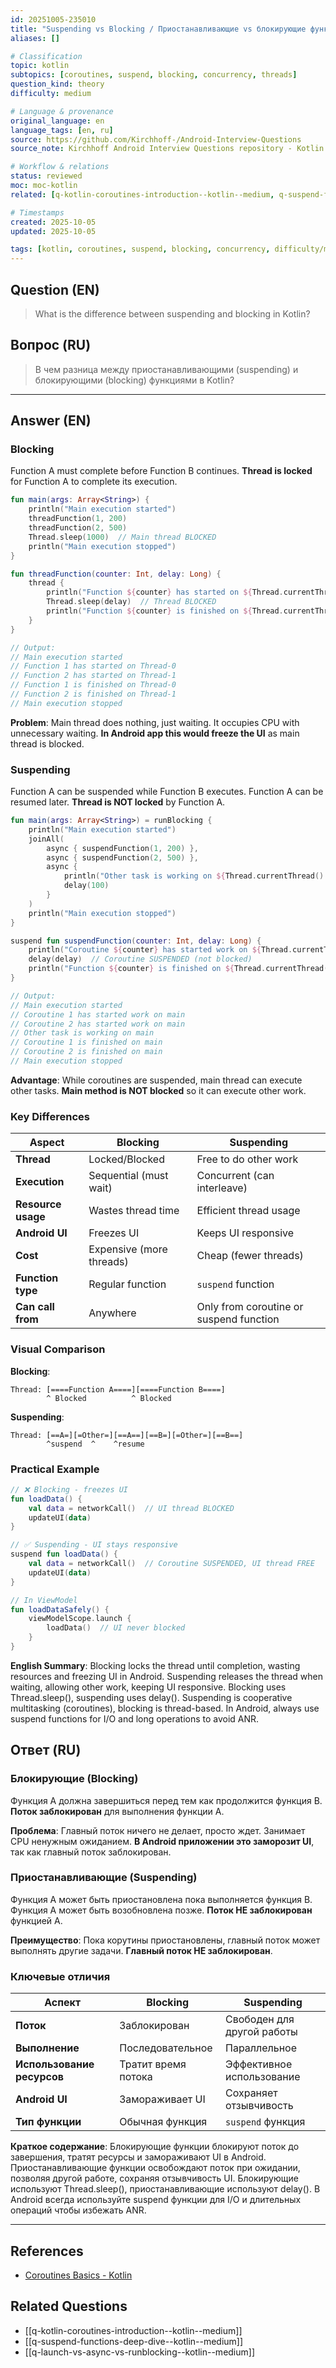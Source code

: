 ```yaml
---
id: 20251005-235010
title: "Suspending vs Blocking / Приостанавливающие vs блокирующие функции"
aliases: []

# Classification
topic: kotlin
subtopics: [coroutines, suspend, blocking, concurrency, threads]
question_kind: theory
difficulty: medium

# Language & provenance
original_language: en
language_tags: [en, ru]
source: https://github.com/Kirchhoff-/Android-Interview-Questions
source_note: Kirchhoff Android Interview Questions repository - Kotlin Batch 2

# Workflow & relations
status: reviewed
moc: moc-kotlin
related: [q-kotlin-coroutines-introduction--kotlin--medium, q-suspend-functions-deep-dive--kotlin--medium]

# Timestamps
created: 2025-10-05
updated: 2025-10-05

tags: [kotlin, coroutines, suspend, blocking, concurrency, difficulty/medium]
---
```

## Question (EN)
> What is the difference between suspending and blocking in Kotlin?
## Вопрос (RU)
> В чем разница между приостанавливающими (suspending) и блокирующими (blocking) функциями в Kotlin?

---

## Answer (EN)

### Blocking

Function A must complete before Function B continues. **Thread is locked** for Function A to complete its execution.

```kotlin
fun main(args: Array<String>) {
    println("Main execution started")
    threadFunction(1, 200)
    threadFunction(2, 500)
    Thread.sleep(1000)  // Main thread BLOCKED
    println("Main execution stopped")
}

fun threadFunction(counter: Int, delay: Long) {
    thread {
        println("Function ${counter} has started on ${Thread.currentThread().name}")
        Thread.sleep(delay)  // Thread BLOCKED
        println("Function ${counter} is finished on ${Thread.currentThread().name}")
    }
}

// Output:
// Main execution started
// Function 1 has started on Thread-0
// Function 2 has started on Thread-1
// Function 1 is finished on Thread-0
// Function 2 is finished on Thread-1
// Main execution stopped
```

**Problem**: Main thread does nothing, just waiting. It occupies CPU with unnecessary waiting. **In Android app this would freeze the UI** as main thread is blocked.

### Suspending

Function A can be suspended while Function B executes. Function A can be resumed later. **Thread is NOT locked** by Function A.

```kotlin
fun main(args: Array<String>) = runBlocking {
    println("Main execution started")
    joinAll(
        async { suspendFunction(1, 200) },
        async { suspendFunction(2, 500) },
        async {
            println("Other task is working on ${Thread.currentThread().name}")
            delay(100)
        }
    )
    println("Main execution stopped")
}

suspend fun suspendFunction(counter: Int, delay: Long) {
    println("Coroutine ${counter} has started work on ${Thread.currentThread().name}")
    delay(delay)  // Coroutine SUSPENDED (not blocked)
    println("Function ${counter} is finished on ${Thread.currentThread().name}")
}

// Output:
// Main execution started
// Coroutine 1 has started work on main
// Coroutine 2 has started work on main
// Other task is working on main
// Coroutine 1 is finished on main
// Coroutine 2 is finished on main
// Main execution stopped
```

**Advantage**: While coroutines are suspended, main thread can execute other tasks. **Main method is NOT blocked** so it can execute other work.

### Key Differences

| Aspect | Blocking | Suspending |
|--------|----------|------------|
| **Thread** | Locked/Blocked | Free to do other work |
| **Execution** | Sequential (must wait) | Concurrent (can interleave) |
| **Resource usage** | Wastes thread time | Efficient thread usage |
| **Android UI** | Freezes UI | Keeps UI responsive |
| **Cost** | Expensive (more threads) | Cheap (fewer threads) |
| **Function type** | Regular function | `suspend` function |
| **Can call from** | Anywhere | Only from coroutine or suspend function |

### Visual Comparison

**Blocking**:
```
Thread: [====Function A====][====Function B====]
        ^ Blocked          ^ Blocked
```

**Suspending**:
```
Thread: [==A=][=Other=][==A==][==B=][=Other=][==B==]
        ^suspend  ^    ^resume
```

### Practical Example

```kotlin
// ❌ Blocking - freezes UI
fun loadData() {
    val data = networkCall()  // UI thread BLOCKED
    updateUI(data)
}

// ✅ Suspending - UI stays responsive
suspend fun loadData() {
    val data = networkCall()  // Coroutine SUSPENDED, UI thread FREE
    updateUI(data)
}

// In ViewModel
fun loadDataSafely() {
    viewModelScope.launch {
        loadData()  // UI never blocked
    }
}
```

**English Summary**: Blocking locks the thread until completion, wasting resources and freezing UI in Android. Suspending releases the thread when waiting, allowing other work, keeping UI responsive. Blocking uses Thread.sleep(), suspending uses delay(). Suspending is cooperative multitasking (coroutines), blocking is thread-based. In Android, always use suspend functions for I/O and long operations to avoid ANR.

## Ответ (RU)

### Блокирующие (Blocking)

Функция A должна завершиться перед тем как продолжится функция B. **Поток заблокирован** для выполнения функции A.

**Проблема**: Главный поток ничего не делает, просто ждет. Занимает CPU ненужным ожиданием. **В Android приложении это заморозит UI**, так как главный поток заблокирован.

### Приостанавливающие (Suspending)

Функция A может быть приостановлена пока выполняется функция B. Функция A может быть возобновлена позже. **Поток НЕ заблокирован** функцией A.

**Преимущество**: Пока корутины приостановлены, главный поток может выполнять другие задачи. **Главный поток НЕ заблокирован**.

### Ключевые отличия

| Аспект | Blocking | Suspending |
|--------|----------|------------|
| **Поток** | Заблокирован | Свободен для другой работы |
| **Выполнение** | Последовательное | Параллельное |
| **Использование ресурсов** | Тратит время потока | Эффективное использование |
| **Android UI** | Замораживает UI | Сохраняет отзывчивость |
| **Тип функции** | Обычная функция | `suspend` функция |

**Краткое содержание**: Блокирующие функции блокируют поток до завершения, тратят ресурсы и замораживают UI в Android. Приостанавливающие функции освобождают поток при ожидании, позволяя другой работе, сохраняя отзывчивость UI. Блокирующие используют Thread.sleep(), приостанавливающие используют delay(). В Android всегда используйте suspend функции для I/O и длительных операций чтобы избежать ANR.

---

## References
- [Coroutines Basics - Kotlin](https://kotlinlang.org/docs/coroutines-basics.html)

## Related Questions
- [[q-kotlin-coroutines-introduction--kotlin--medium]]
- [[q-suspend-functions-deep-dive--kotlin--medium]]
- [[q-launch-vs-async-vs-runblocking--kotlin--medium]]
